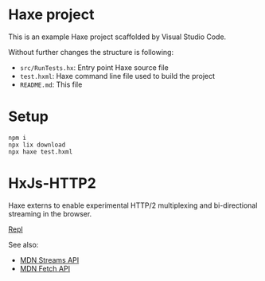 # Haxe project

This is an example Haxe project scaffolded by Visual Studio Code.

Without further changes the structure is following:

 * `src/RunTests.hx`: Entry point Haxe source file
 * `test.hxml`: Haxe command line file used to build the project
 * `README.md`: This file
# Setup

```
npm i
npx lix download
npx haxe test.hxml
```

# HxJs-HTTP2

 Haxe externs to enable experimental HTTP/2 multiplexing and bi-directional streaming in the browser.

[Repl](https://repl.it/repls/NegligibleTrustworthyFormats#script.js)

See also:
- [MDN Streams API](https://developer.mozilla.org/en-US/docs/Web/API/Streams_API)
- [MDN Fetch API](https://developer.mozilla.org/en-US/docs/Web/API/Fetch_API)

